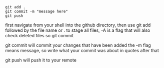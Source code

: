 ```
git add .
git commit -m "message here"
git push
```

first navigate from your shell into the github directory, then use git add followed by the file name or . to stage all files, -A is a flag that will also check deleted files so git commit

git commit will commit your changes that have been added the -m flag means message, so write what your commit was about in quotes after that

git push will push it to your remote
